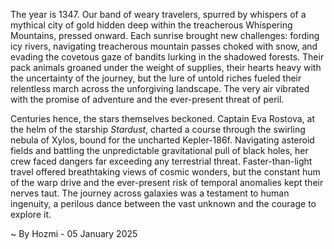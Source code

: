 
The year is 1347.  Our band of weary travelers, spurred by whispers of a mythical city of gold hidden deep within the treacherous Whispering Mountains, pressed onward.  Each sunrise brought new challenges:  fording icy rivers, navigating treacherous mountain passes choked with snow, and evading the covetous gaze of bandits lurking in the shadowed forests.  Their pack animals groaned under the weight of supplies, their hearts heavy with the uncertainty of the journey, but the lure of untold riches fueled their relentless march across the unforgiving landscape.  The very air vibrated with the promise of adventure and the ever-present threat of peril.


Centuries hence, the stars themselves beckoned.  Captain Eva Rostova, at the helm of the starship *Stardust*, charted a course through the swirling nebula of Xylos, bound for the uncharted Kepler-186f.  Navigating asteroid fields and battling the unpredictable gravitational pull of black holes, her crew faced dangers far exceeding any terrestrial threat.  Faster-than-light travel offered breathtaking views of cosmic wonders, but the constant hum of the warp drive and the ever-present risk of temporal anomalies kept their nerves taut.  The journey across galaxies was a testament to human ingenuity, a perilous dance between the vast unknown and the courage to explore it.

~ By Hozmi - 05 January 2025

